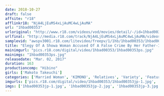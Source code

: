 ```yaml
---
date: 2018-10-27
draft: false
affsite: "r18"
afflinkr18: "NjA4LjEuMS4xLjAuMC4wLjAuMA"
url: "1hbad00353"
urloriginal: "http://www.r18.com/videos/vod/movies/detail/-/id=1hbad00353"
urlfinal: "http://media.r18.com/track/NjA4LjEuMS4xLjAuMC4wLjAuMA/videos/vod/movies/detail/-/id=1hbad00353"
samplevid: "awspv3001.r18.com/litevideo/freepv/1/1hb/1hbad00353/1hbad00353_dmb_w.mp4"
title: "Elegy Of A Showa Woman Accused Of A False Crime By Her Father-In-Law, This Bride Was Punished In Front Of Her Own Husband As She Continued To Be Fucked And Raped, She Realized That Her Pussy Was Throbbing With Pleasure 1943 Makoto Takeuchi"
mainimgurl: "pics.r18.com/digital/video/1hbad00353/1hbad00353ps.jpg"
mainimgs: "1hbad00353ps.jpg"
releasedate: "Mar. 02, 2017"
duration: 163
productioncomp: "Hibino"
girls: ['Makoto Takeuchi']
categories: ['Married Woman', 'KIMONO', 'Relatives', 'Variety', 'Featured Actress', 'Cheating Wife', 'Hi-Def']
imgurls: ['pics.r18.com/digital/video/1hbad00353/1hbad00353jp-1.jpg', 'pics.r18.com/digital/video/1hbad00353/1hbad00353jp-2.jpg', 'pics.r18.com/digital/video/1hbad00353/1hbad00353jp-3.jpg', 'pics.r18.com/digital/video/1hbad00353/1hbad00353jp-4.jpg', 'pics.r18.com/digital/video/1hbad00353/1hbad00353jp-5.jpg', 'pics.r18.com/digital/video/1hbad00353/1hbad00353jp-6.jpg', 'pics.r18.com/digital/video/1hbad00353/1hbad00353jp-7.jpg', 'pics.r18.com/digital/video/1hbad00353/1hbad00353jp-8.jpg', 'pics.r18.com/digital/video/1hbad00353/1hbad00353jp-9.jpg', 'pics.r18.com/digital/video/1hbad00353/1hbad00353jp-10.jpg', 'pics.r18.com/digital/video/1hbad00353/1hbad00353jp-11.jpg', 'pics.r18.com/digital/video/1hbad00353/1hbad00353jp-12.jpg', 'pics.r18.com/digital/video/1hbad00353/1hbad00353jp-13.jpg', 'pics.r18.com/digital/video/1hbad00353/1hbad00353jp-14.jpg', 'pics.r18.com/digital/video/1hbad00353/1hbad00353jp-15.jpg', 'pics.r18.com/digital/video/1hbad00353/1hbad00353jp-16.jpg', 'pics.r18.com/digital/video/1hbad00353/1hbad00353jp-17.jpg', 'pics.r18.com/digital/video/1hbad00353/1hbad00353jp-18.jpg', 'pics.r18.com/digital/video/1hbad00353/1hbad00353jp-19.jpg', 'pics.r18.com/digital/video/1hbad00353/1hbad00353jp-20.jpg']
imgs: ['1hbad00353jp-1.jpg', '1hbad00353jp-2.jpg', '1hbad00353jp-3.jpg', '1hbad00353jp-4.jpg', '1hbad00353jp-5.jpg', '1hbad00353jp-6.jpg', '1hbad00353jp-7.jpg', '1hbad00353jp-8.jpg', '1hbad00353jp-9.jpg', '1hbad00353jp-10.jpg', '1hbad00353jp-11.jpg', '1hbad00353jp-12.jpg', '1hbad00353jp-13.jpg', '1hbad00353jp-14.jpg', '1hbad00353jp-15.jpg', '1hbad00353jp-16.jpg', '1hbad00353jp-17.jpg', '1hbad00353jp-18.jpg', '1hbad00353jp-19.jpg', '1hbad00353jp-20.jpg']
---
```

